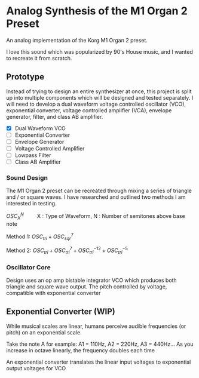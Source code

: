 # Analog Synthesis of the M1 Organ 2 Preset

An analog implementation of the Korg M1 Organ 2 preset.

I love this sound which was popularized by 90's House music, and I wanted to recreate it from scratch.

## Prototype
Instead of trying to design an entire synthesizer at once, this project is split up into multiple components which will be designed and tested separately.
I will need to develop a dual waveform voltage controlled oscillator (VCO), exponential converter, voltage controlled amplifier (VCA), envelope generator, filter, and class AB amplifier.

-  [x] Dual Waveform VCO
-  [ ] Exponential Converter
-  [ ] Envelope Generator
-  [ ] Voltage Controlled Amplifier
-  [ ] Lowpass Filter
-  [ ] Class AB Amplifier

### Sound Design
The M1 Organ 2 preset can be recreated through mixing a series of triangle and / or square waves. I have researched and outlined two methods I am interested in testing.

$OSC_{X}^N\qquad$ X : Type of Waveform, N : Number of semitones above base note

Method 1: $OSC_{tri} + OSC_{sqr}^7$

Method 2: $OSC_{tri} + OSC_{tri}^7 + OSC_{tri}^{-12} + OSC_{tri}^{-5}$

### Oscillator Core

Design uses an op amp bistable integrator VCO which produces both triangle and square wave output.
The pitch controlled by voltage, compatible with exponential converter

## Exponential Converter (WIP)
While musical scales are linear, humans perceive audible frequencies (or pitch) on an exponential scale. 

Take the note A for example: A1 = 110Hz, A2 = 220Hz, A3 = 440Hz... As you increase in octave linearly, the frequency doubles each time

An exponential converter translates the linear input voltages to exponential output voltages for VCO
